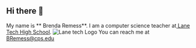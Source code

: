 ## Hi there 👋
My name is ** Brenda Remess**.  I am a computer science teacher at[ Lane Tech High School](https://lanetech.org/). 
![Lane tech Logo](https://lanetech.org/wp-content/themes/lanetechneo/assets/media/lt-logo-full.svg)
You can reach me at BRemess@cps.edu

<!--
**bremess/bremess** is a ✨ _special_ ✨ repository because its `README.md` (this file) appears on your GitHub profile.

Here are some ideas to get you started:

- 🔭 I’m currently working on ...
- 🌱 I’m currently learning ...
- 👯 I’m looking to collaborate on ...
- 🤔 I’m looking for help with ...
- 💬 Ask me about ...
- 📫 How to reach me: ...
- 😄 Pronouns: ...
- ⚡ Fun fact: ...
-->
